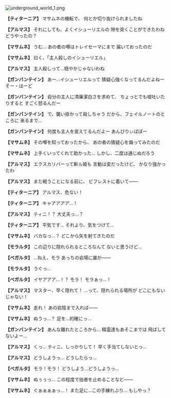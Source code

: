 
![underground_world_1.png](../images/backgrounds/underground_world_1.png)

**【ティターニア】**
マサムネの機転で、
何とか切り抜けられましたね

**【アルマス】**
それにしても、よくイシューリエルの
隙を突くことができたわね
どうやったの？

**【マサムネ】**
うむ…
あの者の噂はトレイセーマにまで
届いておったのだ

**【マサムネ】**
曰く、「主人殺しのイシューリエル」

**【アルマス】**
主人殺しって…穏やかじゃないわね

**【ガンバンテイン】**
あー…イシューリエルって
猜疑心強くなってるんだよねー
そー・はーど

**【ガンバンテイン】**
自分の主人に清廉潔白さを求めて、
ちょっとでも嘘吐いたりすると
すごく怒るんだー

**【ガンバンテイン】**
で、襲い掛かって殺しちゃう
だから、フェイルノートのところに
来るまで…

**【ガンバンテイン】**
何度も主人を変えてるんだよー
あんびりぃばぼー

**【マサムネ】**
その噂を知っておったから、
あの者の猜疑心を煽ってみたのだ

**【マサムネ】**
上手くいってくれて助かった…
しかし、二度は通じぬだろう

**【アルマス】**
エクスカリバーって斬ル姫も
言動は変だったけど、
かなり強かったわ

**【アルマス】**
また戦うことになる前に、
ビフレストに着いて――

**【ティターニア】**
アルマス、危ない！

**【ティターニア】**
キャアアアア…！

**【アルマス】**
ティニ！？
大丈夫っ…？

**【ティターニア】**
平気です…
それより、気をつけて…

**【マサムネ】**
バカなっ…？
どこから矢を射てきたのだ

**【モラルタ】**
この辺りに隠れられるところなんて
ないと思うけど…

**【ベガルタ】**
…ねえ、モラ
あっちの岩場に誰か――

**【モラルタ】**
うぐっ…

**【ベガルタ】**
イヤアアア…！？
モラ！
モラぁっ…！

**【アルマス】**
マスター、早く隠れて！
…って、隠れられる場所が
どこにもないじゃない！

**【マサムネ】**
走れ！
あの岩陰まで入れば――

**【マサムネ】**
ぬうっ…？
足を…的確にっ…

**【ガンバンテイン】**
あんな離れたところから…
精霊達もあそこまでは
飛ばしてないよー…

**【アルマス】**
くっ…
ティニ、しっかりして！
早く手当てしないとっ…

**【アルマス】**
どうしようっ…
どうしたらっ…

**【ベガルタ】**
モラ！モラ！
どうしよう…どうしようっ…

**【マサムネ】**
ぬぅぅっ…
この程度で拙者を止めることなど――

**【マサムネ】**
ぐぁぁぁぁっ…！
また足に…この手練れぶり…
もしやっ？
